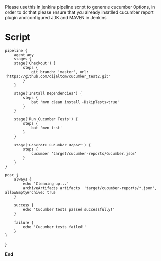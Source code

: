 Please use this in jenkins pipeline script to generate cucumber Options, in order to do that please ensure that you already insatlled cucumber report plugin  and configured JDK and MAVEN in Jenkins.

**Script**
==================================================================================================================================================================================    

    pipeline {
        agent any
        stages {
        stage('Checkout') {
            steps {
                git branch: 'master', url: 'https://github.com/dijaltom/cucumber_test2.git'
            }
        }

        stage('Install Dependencies') {
            steps {
                bat 'mvn clean install -DskipTests=true'
            }
        }

        stage('Run Cucumber Tests') {
            steps {
                bat 'mvn test'
            }
        }

        stage('Generate Cucumber Report') {
            steps {
                cucumber 'target/cucumber-reports/Cucumber.json'
            }
        }
    }

    post {
        always {
            echo 'Cleaning up...'
            archiveArtifacts artifacts: 'target/cucumber-reports/*.json', allowEmptyArchive: true
        }

        success {
            echo 'Cucumber tests passed successfully!'
        }

        failure {
            echo 'Cucumber tests failed!'
        }
    }
}

 
**End**
